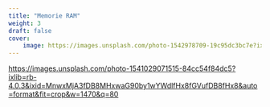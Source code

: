 ```yaml
---
title: "Memorie RAM"
weight: 3
draft: false
cover:
    image: https://images.unsplash.com/photo-1542978709-19c95dc3bc7e?ixlib=rb-4.0.3ixid=MnwxMjA3fDB8MHxwaG90by1wYWdlfHx8fGVufDB8fHx8auto=format&fit=crop&w=1074&q=80
---
```

 https://images.unsplash.com/photo-1541029071515-84cc54f84dc5?ixlib=rb-4.0.3&ixid=MnwxMjA3fDB8MHxwaG90by1wYWdlfHx8fGVufDB8fHx8&auto=format&fit=crop&w=1470&q=80
